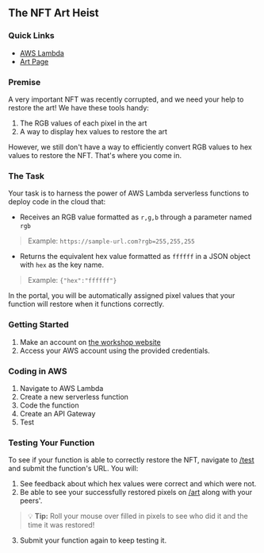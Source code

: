 ## The NFT Art Heist

### Quick Links
* [AWS Lambda](https://aws.amazon.com/lambda/)
* [Art Page](https://art-heist.vercel.app/art)

### Premise
A very important NFT was recently corrupted, and we need your help to restore the art! We have these tools handy:
1. The RGB values of each pixel in the art
2. A way to display hex values to restore the art

However, we still don't have a way to efficiently convert RGB values to hex values to restore the NFT. That's where you come in.

### The Task
Your task is to harness the power of AWS Lambda serverless functions to deploy code in the cloud that:
* Receives an RGB value formatted as `r,g,b` through a parameter named `rgb`
> Example: `https://sample-url.com?rgb=255,255,255`
* Returns the equivalent hex value formatted as `ffffff` in a JSON object with `hex` as the key name.
> Example: `{"hex":"ffffff"}`

In the portal, you will be automatically assigned pixel values that your function will restore when it functions correctly.

### Getting Started
1. Make an account on [the workshop website](https://art-heist.vercel.app/)
2. Access your AWS account using the provided credentials.

### Coding in AWS
1. Navigate to AWS Lambda
2. Create a new serverless function
3. Code the function
4. Create an API Gateway
5. Test

### Testing Your Function
To see if your function is able to correctly restore the NFT, navigate to [/test](https://art-heist.vercel.app/test) and submit the function's URL. You will:
1. See feedback about which hex values were correct and which were not.
2. Be able to see your successfully restored pixels on [/art](https://art-heist.vercel.app/art) along with your peers'.

> :bulb: **Tip:** Roll your mouse over filled in pixels to see who did it and the time it was restored!
3. Submit your function again to keep testing it.